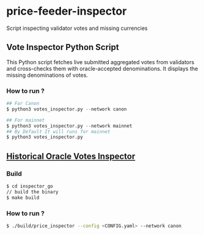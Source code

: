 # price-feeder-inspector
Script inspecting validator votes and missing currencies

## Vote Inspector Python Script 
This Python script fetches live submitted aggregated votes from validators and cross-checks them with oracle-accepted denominations. It displays the missing denominations of votes.

### How to run ? 
```python 
## For Canon 
$ python3 votes_inspector.py --network canon

## For mainnet 
$ python3 votes_inspector.py --network mainnet
## By Default It will runs for mainnet
$ python3 votes_inspector.py
```


## [Historical Oracle Votes Inspector](./inspector_go/README.md)

### Build 
```bash
$ cd inspector_go 
// build the binary
$ make build
```

### How to run ? 


```bash
$ ./build/price_inspector --config <CONFIG.yaml> --network canon
```